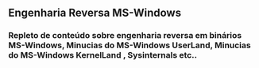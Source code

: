 Engenharia Reversa MS-Windows
-------------------------------

### Repleto de conteúdo sobre engenharia reversa em binários MS-Windows, Minucias do MS-Windows UserLand, Minucias do MS-Windows KernelLand , Sysinternals etc..

